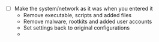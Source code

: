 - [ ] Make the system/network as it was when you entered it
	- Remove executable, scripts and added files
	- Remove malware, rootkits and added user accounts
	- Set settings back to original configurations
	- 